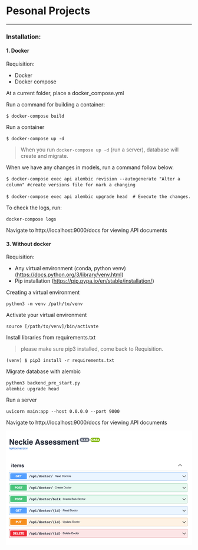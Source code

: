 # Pesonal Projects

------------
### Installation:

#### 1. Docker
Requisition:
- Docker
- Docker compose


At a current folder, place a docker_compose.yml

Run a command for building a container:

```
$ docker-compose build

```
Run a container
```
$ docker-compose up -d
```
> When you run `docker-compose up -d` (run a server), database will create and migrate. 

When we have any changes in models, run a command follow below.
```
$ docker-compose exec api alembic revision --autogenerate "Alter a column" #create versions file for mark a changing

$ docker-compose exec api alembic upgrade head  # Execute the changes.
```
To check the logs, run:
```
docker-compose logs
```
Navigate to http://localhost:9000/docs for viewing API documents


#### 3. Without docker
Requisition:
- Any virtual environment (conda, python venv) (https://docs.python.org/3/library/venv.html)
- Pip installation (https://pip.pypa.io/en/stable/installation/)

Creating a virtual environment

```
python3 -m venv /path/to/venv
```

Activate your virtual environment
```
source [/path/to/venv]/bin/activate
```
Install libraries from requirements.txt
> please make sure pip3 installed, come back to Requisition.
```
(venv) $ pip3 install -r requirements.txt
```
Migrate database with alembic

```
python3 backend_pre_start.py
alembic upgrade head
```

Run a server
```
uvicorn main:app --host 0.0.0.0 --port 9000
```
Navigate to http://localhost:9000/docs for viewing API documents


![This is an image](./apidocs.png)

